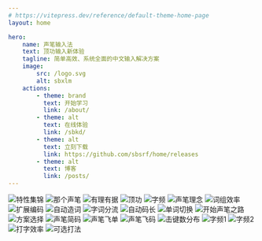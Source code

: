 ```yaml
---
# https://vitepress.dev/reference/default-theme-home-page
layout: home

hero:
    name: 声笔输入法
    text: 顶功输入新体验
    tagline: 简单高效、系统全面的中文输入解决方案
    image:
        src: /logo.svg
        alt: sbxlm
    actions:
        - theme: brand
          text: 开始学习
          link: /about/
        - theme: alt
          text: 在线体验
          link: /sbkd/
        - theme: alt
          text: 立刻下载
          link: https://github.com/sbsrf/home/releases
        - theme: alt
          text: 博客
          link: /posts/
---
```


<script setup>
import MaxWidthWrapper from './components/MaxWidthWrapper.vue'
import Statistics from './components/Statistics.vue'
</script>

<ClientOnly>
  <Statistics />
</ClientOnly>

<MaxWidthWrapper>
<img src="https://singbit.pages.dev/images/slice22.webp" loading="lazy" alt="特性集锦">
<img src="https://singbit.pages.dev/images/slice21.webp" loading="lazy" alt="那个声笔">
<img src="https://singbit.pages.dev/images/slice9.webp" loading="lazy" alt="有理有据">
<img src="https://singbit.pages.dev/images/slice2.webp" loading="lazy" alt="顶功">
<img src="https://singbit.pages.dev/images/slice3.webp" loading="lazy" alt="字频">
<img src="https://singbit.pages.dev/images/slice6.webp" loading="lazy" alt="声笔理念">
<img src="https://singbit.pages.dev/images/slice10.webp" loading="lazy" alt="词组效率">
<img src="https://singbit.pages.dev/images/slice11.webp" loading="lazy" alt="扩展编码">
<img src="https://singbit.pages.dev/images/slice12.webp" loading="lazy" alt="自动造词">
<img src="https://singbit.pages.dev/images/slice13.webp" loading="lazy" alt="字词分流">
<img src="https://singbit.pages.dev/images/slice14.webp" loading="lazy" alt="自动码长">
<img src="https://singbit.pages.dev/images/slice15.webp" loading="lazy" alt="单词切换">
<img src="https://singbit.pages.dev/images/slice20.webp" loading="lazy" alt="开始声笔之路">
<img src="https://singbit.pages.dev/images/slice16.webp" loading="lazy" alt="方案选择">
<img src="https://singbit.pages.dev/images/slice17.webp" loading="lazy" alt="声笔简码">
<img src="https://singbit.pages.dev/images/slice18.webp" loading="lazy" alt="声笔飞单">
<img src="https://singbit.pages.dev/images/slice19.webp" loading="lazy" alt="声笔飞码">
<img src="https://singbit.pages.dev/images/slice4.webp" loading="lazy" alt="击键数分布">
<img src="https://singbit.pages.dev/images/slice7.webp" loading="lazy" alt="字频1">
<img src="https://singbit.pages.dev/images/slice8.webp" loading="lazy" alt="字频2">
<img src="https://singbit.pages.dev/images/slice5.webp" loading="lazy" alt="打字效率">
<img src="https://singbit.pages.dev/images/slice23.webp" loading="lazy" alt="可选打法">
</MaxWidthWrapper>

